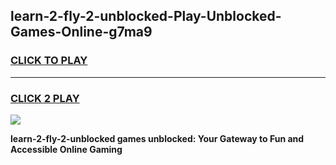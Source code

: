 
## learn-2-fly-2-unblocked-Play-Unblocked-Games-Online-g7ma9
<h3>
<a href="https://premium76.site?title=learn-2-fly-2-unblocked&ref=25A">CLICK TO PLAY</a></h3>
<hr>

<h3>
<a href="https://premium76.site?title=learn-2-fly-2-unblocked&ref=25A">CLICK 2 PLAY</a>
  
</h3>

<a href="https://premium76.site?title=learn-2-fly-2-unblocked&ref=25A"><img src="https://clearcache.store/games.png"></a>


**learn-2-fly-2-unblocked games unblocked: Your Gateway to Fun and Accessible Online Gaming**
